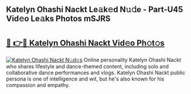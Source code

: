 ## Katelyn Ohashi Nackt Le𝚊k𝚎d N𝚞𝚍e - Part-U45 Vid𝚎o Le𝚊ks Photos mSJRS

# <h2><a href="http://fb8m0w9.evod.top/?m=Katelyn+Ohashi+Nackt">🔗 👉🔴 Katelyn Ohashi Nackt Vid𝚎o Ph𝚘t𝚘s</a></h2>

[![Katelyn Ohashi Nackt N𝚞d𝚎s](https://i.imgur.com/8V9OHl7.gif)](http://fb8m0w9.evod.top/?m=Katelyn+Ohashi+Nackt)
Online personality Katelyn Ohashi Nackt who shares lifestyle and dance-themed content, including solo and collaborative dance performances and vlogs. Katelyn Ohashi Nackt public persona is one of intelligence and wit, but he's also known for his compassion and empathy. 
